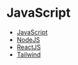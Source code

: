 # JavaScript

* <a href="https://github.com/olivernjeru/explore-javascript/tree/main/explore-javascript">JavaScript</a>
* <a href="">NodeJS</a>
* <a href="">ReactJS</a>
* <a href="">Tailwind</a>